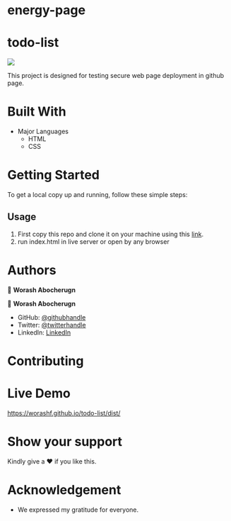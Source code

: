 # energy-page

# todo-list

![](https://img.shields.io/badge/Microverse-blueviolet)

This project is designed for testing secure web page deployment in github page.

# Built With

- Major Languages
  - HTML
  - CSS

# Getting Started

To get a local copy up and running, follow these simple steps:

## Usage

1. First copy this repo and clone it on your machine using this [link](git@github.com:worashf/energy-page.git).
2. run index.html in live server or open by any browser

# Authors

:adult: **Worash Abocherugn**

👤 **Worash Abocherugn**

- GitHub: [@githubhandle](https://github.com/worashf)
- Twitter: [@twitterhandle](https://twitter.com/WorashAboche)
- LinkedIn: [LinkedIn](https://www.linkedin.com/in/worash-abocherugn-a02219154/)

# Contributing

# Live Demo

https://worashf.github.io/todo-list/dist/

# Show your support

Kindly give a :hearts: if you like this.

# Acknowledgement

- We expressed my gratitude for everyone.
